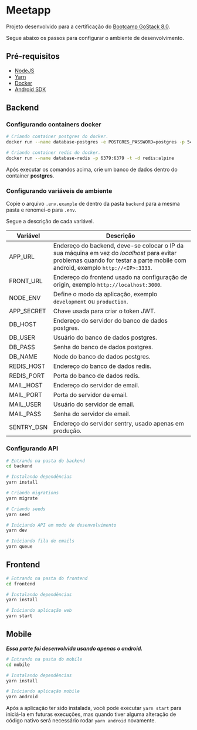 # Meetapp

Projeto desenvolvido para a certificação do [Bootcamp GoStack 8.0](https://rocketseat.com.br/bootcamp).

Segue abaixo os passos para configurar o ambiente de desenvolvimento.

## Pré-requisitos

-   [NodeJS](https://nodejs.org)
-   [Yarn](https://yarnpkg.com)
-   [Docker](https://www.docker.com/docker-community)
-   [Android SDK](https://developer.android.com/studio)

## Backend

### Configurando containers docker

```bash
# Criando container postgres do docker.
docker run --name database-postgres -e POSTGRES_PASSWORD=postgres -p 5432:5432 -d postgres

# Criando container redis do docker.
docker run --name database-redis -p 6379:6379 -t -d redis:alpine

```

Após executar os comandos acima, crie um banco de dados dentro do container **postgres**.

### Configurando variáveis de ambiente

Copie o arquivo `.env.example` de dentro da pasta `backend` para a mesma pasta e renomei-o para `.env`.

Segue a descrição de cada variável.

| Variável   | Descrição                                                                                                                                                                       |
| ---------- | ------------------------------------------------------------------------------------------------------------------------------------------------------------------------------ |
| APP_URL    | Endereço do backend, deve-se colocar o IP da sua máquina em vez do _localhost_ para evitar problemas quando for testar a parte mobile com android, exemplo `http://<IP>:3333`. |
| FRONT_URL  | Endereço do frontend usado na configuração de origin, exemplo `http://localhost:3000`.                                                                                         |
| NODE_ENV   | Define o modo da aplicação, exemplo `development` ou `production`.                                                                                                             |
| APP_SECRET | Chave usada para criar o token JWT.                                                                                                                                            |
| DB_HOST    | Endereço do servidor do banco de dados postgres.                                                                                                                                |
| DB_USER    | Usuário do banco de dados postgres.                                                                                                                                            |
| DB_PASS    | Senha do banco de dados postgres.                                                                                                                                              |
| DB_NAME    | Node do banco de dados postgres.                                                                                                                                               |
| REDIS_HOST | Endereço do banco de dados redis.                                                                                                                                           |
| REDIS_PORT | Porta do banco de dados redis.                                                                                                                                              |
| MAIL_HOST  | Endereço do servidor de email.                                                                                                                                                 |
| MAIL_PORT  | Porta do servidor de email.                                                                                                                                                    |
| MAIL_USER  | Usuário do servidor de email.                                                                                                                                                  |
| MAIL_PASS  | Senha do servidor de email.                                                                                                                                                    |
| SENTRY_DSN | Endereço do servidor sentry, usado apenas em produção.                                                                                                                         |

### Configurando API

```bash
# Entrando na pasta do backend
cd backend

# Instalando dependências
yarn install

# Criando migrations
yarn migrate

# Criando seeds
yarn seed

# Iniciando API em modo de desenvolvimento
yarn dev

# Iniciando fila de emails
yarn queue
```

## Frontend

```bash
# Entrando na pasta do frontend
cd frontend

# Instalando dependências
yarn install

# Iniciando aplicação web
yarn start
```

## Mobile

**_Essa parte foi desenvolvida usando apenas o android._**

```bash
# Entrando na pasta do mobile
cd mobile

# Instalando dependências
yarn install

# Iniciando aplicação mobile
yarn android
```

Após a aplicação ter sido instalada, você pode executar `yarn start` para iniciá-la em futuras execuções, mas quando tiver alguma alteração de código nativo será necessário rodar `yarn android` novamente.
